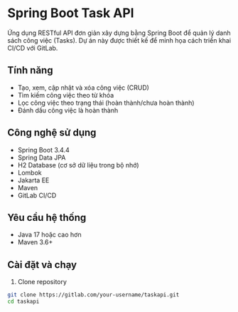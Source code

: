 # Spring Boot Task API

Ứng dụng RESTful API đơn giản xây dựng bằng Spring Boot để quản lý danh sách công việc (Tasks).
Dự án này được thiết kế để minh họa cách triển khai CI/CD với GitLab.

## Tính năng

- Tạo, xem, cập nhật và xóa công việc (CRUD)
- Tìm kiếm công việc theo từ khóa
- Lọc công việc theo trạng thái (hoàn thành/chưa hoàn thành)
- Đánh dấu công việc là hoàn thành

## Công nghệ sử dụng

- Spring Boot 3.4.4
- Spring Data JPA
- H2 Database (cơ sở dữ liệu trong bộ nhớ)
- Lombok
- Jakarta EE
- Maven
- GitLab CI/CD

## Yêu cầu hệ thống

- Java 17 hoặc cao hơn
- Maven 3.6+

## Cài đặt và chạy

1. Clone repository
```bash
git clone https://gitlab.com/your-username/taskapi.git
cd taskapi